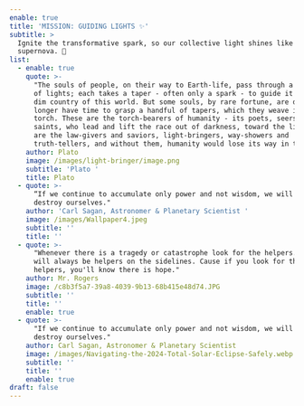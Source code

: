 ```yaml
---
enable: true
title: 'MISSION: GUIDING LIGHTS ✨'
subtitle: >
  Ignite the transformative spark, so our collective light shines like a
  supernova. 🔆
list:
  - enable: true
    quote: >-
      "The souls of people, on their way to Earth-life, pass through a room full
      of lights; each takes a taper - often only a spark - to guide it in the
      dim country of this world. But some souls, by rare fortune, are detained
      longer have time to grasp a handful of tapers, which they weave into a
      torch. These are the torch-bearers of humanity - its poets, seers and
      saints, who lead and lift the race out of darkness, toward the light. They
      are the law-givers and saviors, light-bringers, way-showers and
      truth-tellers, and without them, humanity would lose its way in the dark."
    author: Plato
    image: /images/light-bringer/image.png
    subtitle: 'Plato '
    title: Plato
  - quote: >-
      “If we continue to accumulate only power and not wisdom, we will surely
      destroy ourselves."
    author: 'Carl Sagan, Astronomer & Planetary Scientist '
    image: /images/Wallpaper4.jpeg
    subtitle: ''
    title: ''
  - quote: >-
      "Whenever there is a tragedy or catastrophe look for the helpers. There
      will always be helpers on the sidelines. Cause if you look for the
      helpers, you'll know there is hope."
    author: Mr. Rogers
    image: /c8b3f5a7-39a8-4039-9b13-68b415e48d74.JPG
    subtitle: ''
    title: ''
    enable: true
  - quote: >-
      "If we continue to accumulate only power and not wisdom, we will surely
      destroy ourselves."
    author: Carl Sagan, Astronomer & Planetary Scientist
    image: /images/Navigating-the-2024-Total-Solar-Eclipse-Safely.webp
    subtitle: ''
    title: ''
    enable: true
draft: false
---
```

